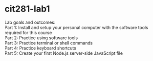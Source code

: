 # cit281-lab1</br>

Lab goals and outcomes:</br>
Part 1: Install and setup your personal computer with the software tools required for this course</br>
Part 2: Practice using software tools</br>
Part 3: Practice terminal or shell commands</br>
Part 4: Practice keyboard shortcuts</br>
Part 5: Create your first Node.js server-side JavaScript file

